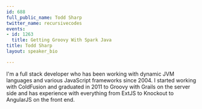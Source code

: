 ```yaml
---
id: 688
full_public_name: Todd Sharp
twitter_name: recursivecodes
events:
- id: 1263
  title: Getting Groovy With Spark Java
title: Todd Sharp
layout: speaker_bio

---
```

I'm a full stack developer who has been working with dynamic JVM languages and various JavaScript frameworks since 2004.  I started working with ColdFusion and graduated in 2011 to Groovy with Grails on the server side and has experience with everything from ExtJS to Knockout to AngularJS on the front end.  